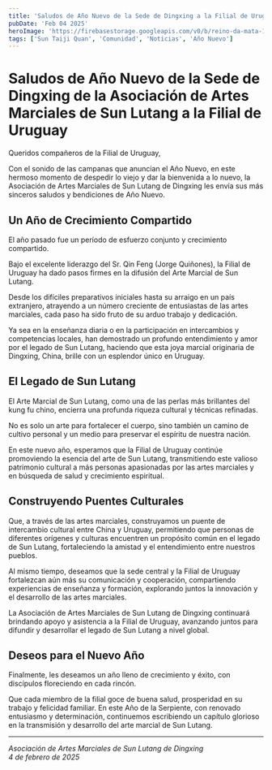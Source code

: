 ```yaml
---
title: 'Saludos de Año Nuevo de la Sede de Dingxing a la Filial de Uruguay'
pubDate: 'Feb 04 2025'
heroImage: 'https://firebasestorage.googleapis.com/v0/b/reino-da-mata-160a9.appspot.com/o/tai-chi-blog%2Fsaludo_maestros_tai_chi_sun.webp?alt=media&token=d9ac446f-c57c-404f-b5a8-d4a76186562e'
tags: ['Sun Taiji Quan', 'Comunidad', 'Noticias', 'Año Nuevo']
---
```


# Saludos de Año Nuevo de la Sede de Dingxing de la Asociación de Artes Marciales de Sun Lutang a la Filial de Uruguay

Queridos compañeros de la Filial de Uruguay,

Con el sonido de las campanas que anuncian el Año Nuevo, en este hermoso momento de despedir lo viejo y dar la bienvenida a lo nuevo, la Asociación de Artes Marciales de Sun Lutang de Dingxing les envía sus más sinceros saludos y bendiciones de Año Nuevo.

## Un Año de Crecimiento Compartido

El año pasado fue un período de esfuerzo conjunto y crecimiento compartido. 

Bajo el excelente liderazgo del Sr. Qin Feng (Jorge Quiñones), la Filial de Uruguay ha dado pasos firmes en la difusión del Arte Marcial de Sun Lutang. 

Desde los difíciles preparativos iniciales hasta su arraigo en un país extranjero, atrayendo a un número creciente de entusiastas de las artes marciales, cada paso ha sido fruto de su arduo trabajo y dedicación. 

Ya sea en la enseñanza diaria o en la participación en intercambios y competencias locales, han demostrado un profundo entendimiento y amor por el legado de Sun Lutang, haciendo que esta joya marcial originaria de Dingxing, China, brille con un esplendor único en Uruguay.

## El Legado de Sun Lutang

El Arte Marcial de Sun Lutang, como una de las perlas más brillantes del kung fu chino, encierra una profunda riqueza cultural y técnicas refinadas. 

No es solo un arte para fortalecer el cuerpo, sino también un camino de cultivo personal y un medio para preservar el espíritu de nuestra nación.

En este nuevo año, esperamos que la Filial de Uruguay continúe promoviendo la esencia del arte de Sun Lutang, transmitiendo este valioso patrimonio cultural a más personas apasionadas por las artes marciales y en búsqueda de salud y crecimiento espiritual.

## Construyendo Puentes Culturales

Que, a través de las artes marciales, construyamos un puente de intercambio cultural entre China y Uruguay, permitiendo que personas de diferentes orígenes y culturas encuentren un propósito común en el legado de Sun Lutang, fortaleciendo la amistad y el entendimiento entre nuestros pueblos.

Al mismo tiempo, deseamos que la sede central y la Filial de Uruguay fortalezcan aún más su comunicación y cooperación, compartiendo experiencias de enseñanza y formación, explorando juntos la innovación y el desarrollo de las artes marciales. 

La Asociación de Artes Marciales de Sun Lutang de Dingxing continuará brindando apoyo y asistencia a la Filial de Uruguay, avanzando juntos para difundir y desarrollar el legado de Sun Lutang a nivel global.

## Deseos para el Nuevo Año

Finalmente, les deseamos un año lleno de crecimiento y éxito, con discípulos floreciendo en cada rincón. 

Que cada miembro de la filial goce de buena salud, prosperidad en su trabajo y felicidad familiar. En este Año de la Serpiente, con renovado entusiasmo y determinación, continuemos escribiendo un capítulo glorioso en la transmisión y desarrollo del arte marcial de Sun Lutang.

---

*Asociación de Artes Marciales de Sun Lutang de Dingxing*  
*4 de febrero de 2025*

